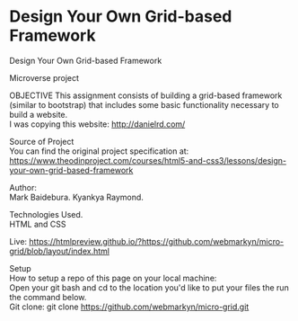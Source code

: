 # Design Your Own Grid-based Framework
Design Your Own Grid-based Framework

Microverse project

OBJECTIVE
    This assignment consists of building a grid-based framework (similar to bootstrap) that includes some basic functionality necessary to build a website.    
    I was copying this website: http://danielrd.com/  

Source of Project  
    You can find the original project specification at: <https://www.theodinproject.com/courses/html5-and-css3/lessons/design-your-own-grid-based-framework>  

Author:  
    Mark Baidebura.
    Kyankya Raymond.  

Technologies Used.  
    HTML and CSS  

Live: 
    https://htmlpreview.github.io/?https://github.com/webmarkyn/micro-grid/blob/layout/index.html    

Setup  
    How to setup a repo of this page on your local machine:  
    Open your git bash and cd to the location you'd like to put your files the run the command below.  
    Git clone: git clone <https://github.com/webmarkyn/micro-grid.git>  
